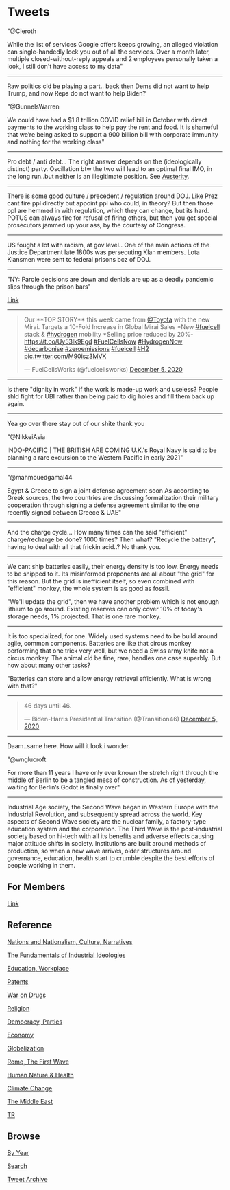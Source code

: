 # Tweets

"@Cleroth

While the list of services Google offers keeps growing, an alleged
violation can single-handedly lock you out of all the services. Over a
month later, multiple closed-without-reply appeals and 2 employees
personally taken a look, I still don't have access to my data"

---

Raw politics cld be playing a part.. back then Dems did not want to
help Trump, and now Reps do not want to help Biden?

"@GunnelsWarren

We could have had a $1.8 trillion COVID relief bill in October with
direct payments to the working class to help pay the rent and food. It
is shameful that we’re being asked to support a 900 billion bill with
corporate immunity and nothing for the working class"

---

Pro debt / anti debt... The right answer depends on the (ideologically
distinct) party. Oscillation btw the two will lead to an optimal final
IMO, in the long run..but neither is an illegitimate position. See
[Austerity](2020/07/austerity.md).

---

There is some good culture / precedent / regulation around DOJ. Like
Prez cant fire ppl directly but appoint ppl who could, in theory? But
then those ppl are hemmed in with regulation, which they can change,
but its hard. POTUS can always fire for refusal of firing others, but
then you get special prosecutors jammed up your ass, by the courtesy
of Congress.

---

US fought a lot with racism, at gov level.. One of the main actions of
the Justice Department late 1800s was persecuting Klan members. Lota
Klansmen were sent to federal prisons bcz of DOJ.

---

"NY: Parole decisions are down and denials are up as a deadly pandemic
slips through the prison bars"

[Link](https://twitter.com/tommy_robb/status/1335197442271309827)

---

<blockquote class="twitter-tweet"><p lang="en" dir="ltr">Our **TOP STORY** this week came from <a href="https://twitter.com/Toyota?ref_src=twsrc%5Etfw">@Toyota</a> with the new Mirai. Targets a 10-Fold Increase in Global Mirai Sales *New <a href="https://twitter.com/hashtag/fuelcell?src=hash&amp;ref_src=twsrc%5Etfw">#fuelcell</a> stack &amp; <a href="https://twitter.com/hashtag/hydrogen?src=hash&amp;ref_src=twsrc%5Etfw">#hydrogen</a> mobility *Selling price reduced by 20%-<a href="https://t.co/Uy53Ik9Egd">https://t.co/Uy53Ik9Egd</a> <a href="https://twitter.com/hashtag/FuelCellsNow?src=hash&amp;ref_src=twsrc%5Etfw">#FuelCellsNow</a> <a href="https://twitter.com/hashtag/HydrogenNow?src=hash&amp;ref_src=twsrc%5Etfw">#HydrogenNow</a> <a href="https://twitter.com/hashtag/decarbonise?src=hash&amp;ref_src=twsrc%5Etfw">#decarbonise</a> <a href="https://twitter.com/hashtag/zeroemissions?src=hash&amp;ref_src=twsrc%5Etfw">#zeroemissions</a> <a href="https://twitter.com/hashtag/fuelcell?src=hash&amp;ref_src=twsrc%5Etfw">#fuelcell</a> <a href="https://twitter.com/hashtag/H2?src=hash&amp;ref_src=twsrc%5Etfw">#H2</a> <a href="https://t.co/M90isz3MVK">pic.twitter.com/M90isz3MVK</a></p>&mdash; FuelCellsWorks (@fuelcellsworks) <a href="https://twitter.com/fuelcellsworks/status/1335148656467484674?ref_src=twsrc%5Etfw">December 5, 2020</a></blockquote> <script async src="https://platform.twitter.com/widgets.js" charset="utf-8"></script>

---

Is there "dignity in work" if the work is made-up work and useless?
People shld fight for UBI rather than being paid to dig holes and fill
them back up again.

---

Yea go over there stay out of our shite thank you

"@NikkeiAsia

INDO-PACIFIC | THE BRITISH ARE COMING U.K.'s Royal Navy is said to be
planning a rare excursion to the Western Pacific in early 2021"

---

"@mahmouedgamal44

Egypt & Greece to sign a joint defense agreement soon As according to
Greek sources, the two countries are discussing formalization their
military cooperation through signing a defense agreement similar to
the one recently signed between Greece & UAE"

---

And the charge cycle... How many times can the said "efficient"
charge/recharge be done? 1000 times? Then what? "Recycle the battery",
having to deal with all that frickin acid..? No thank you.

---

We cant ship batteries easily, their energy density is too low. Energy
needs to be shipped to it. Its misinformed proponents are all about
"the grid" for this reason. But the grid is inefficient itself, so
even combined with "efficient" monkey, the whole system is as good as
fossil.

"We'll update the grid", then we have another problem which is not
enough lithium to go around. Existing reserves can only cover 10% of
today's storage needs, 1% projected. That is one rare monkey.

---

It is too specialized, for one. Widely used systems need to be build
around agile, common components. Batteries are like that circus monkey
performing that one trick very well, but we need a Swiss army knife
not a circus monkey. The animal cld be fine, rare, handles one case
superbly. But how about many other tasks?

"Batteries can store and allow energy retrieval efficiently. What is wrong with that?"

---

<blockquote class="twitter-tweet"><p lang="en" dir="ltr">46 days until 46.</p>&mdash; Biden-Harris Presidential Transition (@Transition46) <a href="https://twitter.com/Transition46/status/1335255724277067783?ref_src=twsrc%5Etfw">December 5, 2020</a></blockquote> <script async src="https://platform.twitter.com/widgets.js" charset="utf-8"></script>

---

Daam..same here. How will it look i wonder. 

"@wnglucroft

For more than 11 years I have only ever known the stretch right
through the middle of Berlin to be a tangled mess of construction. As
of yesterday, waiting for Berlin’s Godot is finally over"

---

Industrial Age society, the Second Wave began in Western Europe with
the Industrial Revolution, and subsequently spread across the
world. Key aspects of Second Wave society are the nuclear family, a
factory-type education system and the corporation. The Third Wave is
the post-industrial society based on hi-tech with all its benefits and
adverse effects causing major attitude shifts in society. Institutions
are built around methods of production, so when a new wave arrives,
older structures around governance, education, health start to crumble
despite the best efforts of people working in them.

## For Members

[Link](https://thirdwave-members.herokuapp.com)

## Reference

[Nations and Nationalism, Culture, Narratives](/2013/02/nations-and-nationalism.md)

[The Fundamentals of Industrial Ideologies](/2011/04/fundamentals-of-industrial-ideologies.md)

[Education, Workplace](2017/09/education-workplace.md)

[Patents](/2018/09/patents.md)

[War on Drugs](/2019/11/war-on-drugs.md)

[Religion](/2015/04/god-religion.md)

[Democracy, Parties](/2016/11/democracy.md)

[Economy](/2018/05/economy.md)

[Globalization](/2018/09/globalization.md)

[Rome, The First Wave](/2017/12/rome.md)

[Human Nature & Health](/2020/07/human-nature.md)

[Climate Change](/2018/12/climate.md)

[The Middle East](/2019/07/middleeast.md)

[TR](../tr)

## Browse

[By Year](years.md)

[Search](search.html)

[Tweet Archive](/tweets/README.md)


